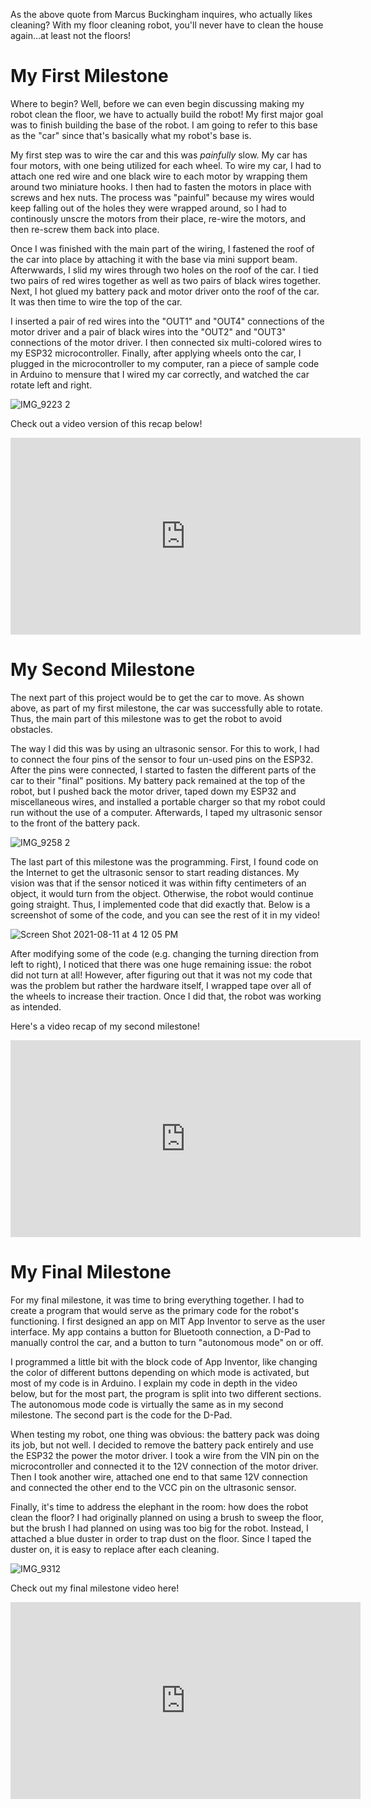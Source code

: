 As the above quote from Marcus Buckingham inquires, who actually likes cleaning? With my floor cleaning robot, you'll never have to clean the house again...at least not the floors!
  
# My First Milestone
Where to begin? Well, before we can even begin discussing making my robot clean the floor, we have to actually build the robot! My first major goal was to finish building the base of the robot. I am going to refer to this base as the "car" since that's basically what my robot's base is.

My first step was to wire the car and this was _painfully_ slow. My car has four motors, with one being utilized for each wheel. To wire my car, I had to attach one red wire and one black wire to each motor by wrapping them around two miniature hooks. I then had to fasten the motors in place with screws and hex nuts. The process was "painful" because my wires would keep falling out of the holes they were wrapped around, so I had to continously unscre the motors from their place, re-wire the motors, and then re-screw them back into place.

Once I was finished with the main part of the wiring, I fastened the roof of the car into place by attaching it with the base via mini support beam. Afterwwards, I slid my wires through two holes on the roof of the car. I tied two pairs of red wires together as well as two pairs of black wires together. Next, I hot glued my battery pack and motor driver onto the roof of the car. It was then time to wire the top of the car.

I inserted a pair of red wires into the "OUT1" and "OUT4" connections of the motor driver and a pair of black wires into the "OUT2" and "OUT3" connections of the motor driver. I then connected six multi-colored wires to my ESP32 microcontroller. Finally, after applying wheels onto the car, I plugged in the microcontroller to my computer, ran a piece of sample code in Arduino to mensure that I wired my car correctly, and watched the car rotate left and right.

![IMG_9223 2](https://user-images.githubusercontent.com/88210009/128563141-b7ec282a-331b-4330-9486-fceb1e2ed4ce.jpg)

Check out a video version of this recap below!

<iframe width="560" height="315" src="https://www.youtube.com/embed/tzWgYz-gjwk" title="YouTube video player" frameborder="0" allow="accelerometer; autoplay; clipboard-write; encrypted-media; gyroscope; picture-in-picture" allowfullscreen></iframe>

# My Second Milestone
The next part of this project would be to get the car to move. As shown above, as part of my first milestone, the car was successfully able to rotate. Thus, the main part of this milestone was to get the robot to avoid obstacles.

The way I did this was by using an ultrasonic sensor. For this to work, I had to connect the four pins of the sensor to four un-used pins on the ESP32. After the pins were connected, I started to fasten the different parts of the car to their "final" positions. My battery pack remained at the top of the robot, but I pushed back the motor driver, taped down my ESP32 and miscellaneous wires, and installed a portable charger so that my robot could run without the use of a computer. Afterwards, I taped my ultrasonic sensor to the front of the battery pack.

![IMG_9258 2](https://user-images.githubusercontent.com/88210009/129096125-63c0fac7-d161-4c7f-832c-fd2a345c9c00.jpg)

The last part of this milestone was the programming. First, I found code on the Internet to get the ultrasonic sensor to start reading distances. My vision was that if the sensor noticed it was within fifty centimeters of an object, it would turn from the object. Otherwise, the robot would continue going straight. Thus, I implemented code that did exactly that. Below is a screenshot of some of the code, and you can see the rest of it in my video!

![Screen Shot 2021-08-11 at 4 12 05 PM](https://user-images.githubusercontent.com/88210009/129096620-81b7b256-c4b7-4580-823d-0bd2f08769ad.png)

After modifying some of the code (e.g. changing the turning direction from left to right), I noticed that there was one huge remaining issue: the robot did not turn at all! However, after figuring out that it was not my code that was the problem but rather the hardware itself, I wrapped tape over all of the wheels to increase their traction. Once I did that, the robot was working as intended.

Here's a video recap of my second milestone!

<iframe width="560" height="315" src="https://www.youtube.com/embed/w4Mt09cjsjc" title="YouTube video player" frameborder="0" allow="accelerometer; autoplay; clipboard-write; encrypted-media; gyroscope; picture-in-picture" allowfullscreen></iframe>

# My Final Milestone

For my final milestone, it was time to bring everything together. I had to create a program that would serve as the primary code for the robot's functioning. I first designed an app on MIT App Inventor to serve as the user interface. My app contains a button for Bluetooth connection, a D-Pad to manually control the car, and a button to turn "autonomous mode" on or off.

I programmed a little bit with the block code of App Inventor, like changing the color of different buttons depending on which mode is activated, but most of my code is in Arduino. I explain my code in depth in the video below, but for the most part, the program is split into two different sections. The autonomous mode code is virtually the same as in my second milestone. The second part is the code for the D-Pad.

When testing my robot, one thing was obvious: the battery pack was doing its job, but not well. I decided to remove the battery pack entirely and use the ESP32 the power the motor driver. I took a wire from the VIN pin on the microcontroller and connected it to the 12V connection of the motor driver. Then I took another wire, attached one end to that same 12V connection and connected the other end to the VCC pin on the ultrasonic sensor.

Finally, it's time to address the elephant in the room: how does the robot clean the floor? I had originally planned on using a brush to sweep the floor, but the brush I had planned on using was too big for the robot. Instead, I attached a blue duster in order to trap dust on the floor. Since I taped the duster on, it is easy to replace after each cleaning.

![IMG_9312](https://user-images.githubusercontent.com/88210009/129418615-4c63c400-ac7f-45ad-82e5-585378dfe989.jpg)

Check out my final milestone video here!

<iframe width="560" height="315" src="https://www.youtube.com/embed/Tl5UfjUt6c0" title="YouTube video player" frameborder="0" allow="accelerometer; autoplay; clipboard-write; encrypted-media; gyroscope; picture-in-picture" allowfullscreen></iframe>

